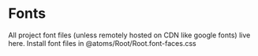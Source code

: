 # Fonts

All project font files (unless remotely hosted on CDN like google fonts) live here.
Install font files in @atoms/Root/Root.font-faces.css

